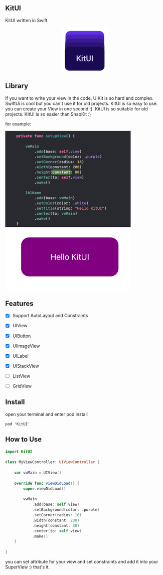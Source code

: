 ## KitUI

 KitUI written in Swift
 
<p align="center">
 <img src="/screenshots/logo.png" align="center"  />
</p>

## Library
If you want to write your view in the code, UIKit is so hard and complex. SwiftUi is cool but you can't use it for old projects.
KitUI is so easy to use. you can create your View in one second :). KitUI is so suitable for old projects.
KitUI is so easier than SnapKit :)

for example:

<p>
 <img src="/screenshots/screenshot2.png" align="center" width="400"  max-width="80%"  />
 <img src="/screenshots/screenshot1.png" align="center" width="400"  max-width="80%"  />

</p>

## Features

- [x] Support AutoLayout and Constraints
- [x] UIView
- [x] UIButton
- [x] UIImageView
- [x] UILabel
- [x] UIStackView
- [ ] ListView
- [ ] GridView


## Install

open your terminal and enter pod install

```
pod 'KitUI'
```

## How to Use

```swift
import KitUI

class MyViewController: UIViewController {

    var vwMain = UIView()

    override func viewDidLoad() {
        super.viewDidLoad()

        vwMain
            .add(base: self.view)
            .setBackground(color: .purple)
            .setCorner(radius: 16)
            .width(constant: 200)
            .height(constant: 80)
            .center(to: self.view)
            .make()
    }

}
```

you can set attribute for your view and set constraints and add it into your SuperView :) that's it.
